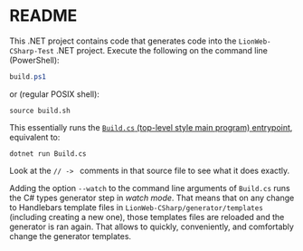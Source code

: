 # README

This .NET project contains code that generates code into the `LionWeb-CSharp-Test` .NET project.
Execute the following on the command line (PowerShell):

```powershell
build.ps1
```

or (regular POSIX shell):

```shell
source build.sh
```

This essentially runs the [`Build.cs` (top-level style main program) entrypoint](./Build.cs), equivalent to:

```shell
dotnet run Build.cs
```

Look at the `// -> ` comments in that source file to see what it does exactly.

Adding the option `--watch` to the command line arguments of `Build.cs` runs the C# types generator step in _watch mode_.
That means that on any change to Handlebars template files in `LionWeb-CSharp/generator/templates` (including creating a new one), those templates files are reloaded and the generator is ran again.
That allows to quickly, conveniently, and comfortably change the generator templates.

